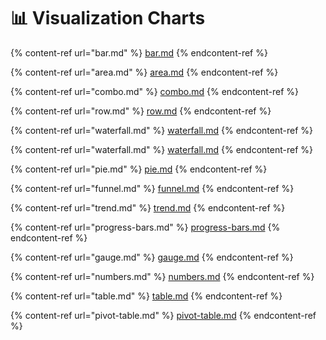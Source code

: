 # 📊 Visualization Charts

{% content-ref url="bar.md" %}
[bar.md](bar.md)
{% endcontent-ref %}

{% content-ref url="area.md" %}
[area.md](area.md)
{% endcontent-ref %}

{% content-ref url="combo.md" %}
[combo.md](combo.md)
{% endcontent-ref %}

{% content-ref url="row.md" %}
[row.md](row.md)
{% endcontent-ref %}

{% content-ref url="waterfall.md" %}
[waterfall.md](waterfall.md)
{% endcontent-ref %}

{% content-ref url="waterfall.md" %}
[waterfall.md](waterfall.md)
{% endcontent-ref %}

{% content-ref url="pie.md" %}
[pie.md](pie.md)
{% endcontent-ref %}

{% content-ref url="funnel.md" %}
[funnel.md](funnel.md)
{% endcontent-ref %}

{% content-ref url="trend.md" %}
[trend.md](trend.md)
{% endcontent-ref %}

{% content-ref url="progress-bars.md" %}
[progress-bars.md](progress-bars.md)
{% endcontent-ref %}

{% content-ref url="gauge.md" %}
[gauge.md](gauge.md)
{% endcontent-ref %}

{% content-ref url="numbers.md" %}
[numbers.md](numbers.md)
{% endcontent-ref %}

{% content-ref url="table.md" %}
[table.md](table.md)
{% endcontent-ref %}

{% content-ref url="pivot-table.md" %}
[pivot-table.md](pivot-table.md)
{% endcontent-ref %}





